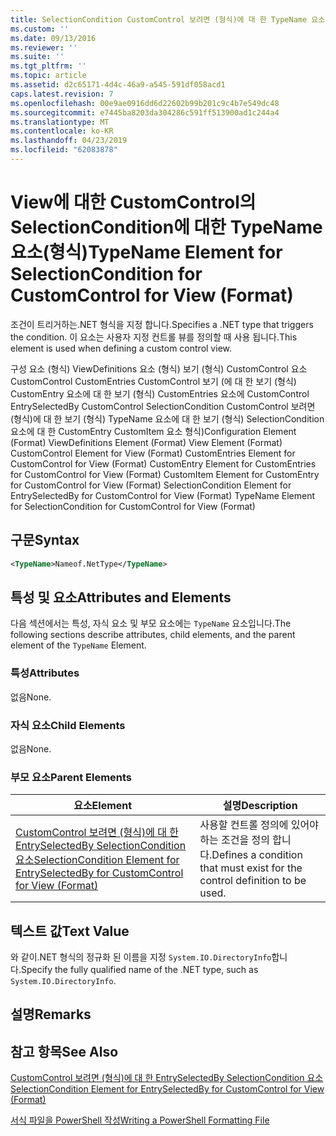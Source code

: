 ```yaml
---
title: SelectionCondition CustomControl 보려면 (형식)에 대 한 TypeName 요소 | Microsoft Docs
ms.custom: ''
ms.date: 09/13/2016
ms.reviewer: ''
ms.suite: ''
ms.tgt_pltfrm: ''
ms.topic: article
ms.assetid: d2c65171-4d4c-46a9-a545-591df058acd1
caps.latest.revision: 7
ms.openlocfilehash: 00e9ae0916dd6d22602b99b201c9c4b7e549dc48
ms.sourcegitcommit: e7445ba8203da304286c591ff513900ad1c244a4
ms.translationtype: MT
ms.contentlocale: ko-KR
ms.lasthandoff: 04/23/2019
ms.locfileid: "62083878"
---
```

# <a name="typename-element-for-selectioncondition-for-customcontrol-for-view--format"></a><span data-ttu-id="5c7e4-102">View에 대한 CustomControl의 SelectionCondition에 대한 TypeName 요소(형식)</span><span class="sxs-lookup"><span data-stu-id="5c7e4-102">TypeName Element for SelectionCondition for CustomControl for View  (Format)</span></span>

<span data-ttu-id="5c7e4-103">조건이 트리거하는.NET 형식을 지정 합니다.</span><span class="sxs-lookup"><span data-stu-id="5c7e4-103">Specifies a .NET type that triggers the condition.</span></span> <span data-ttu-id="5c7e4-104">이 요소는 사용자 지정 컨트롤 뷰를 정의할 때 사용 됩니다.</span><span class="sxs-lookup"><span data-stu-id="5c7e4-104">This element is used when defining a custom control view.</span></span>

<span data-ttu-id="5c7e4-105">구성 요소 (형식) ViewDefinitions 요소 (형식) 보기 (형식) CustomControl 요소 CustomControl CustomEntries CustomControl 보기 (에 대 한 보기 (형식) CustomEntry 요소에 대 한 보기 (형식) CustomEntries 요소에 CustomControl EntrySelectedBy CustomControl SelectionCondition CustomControl 보려면 (형식)에 대 한 보기 (형식) TypeName 요소에 대 한 보기 (형식) SelectionCondition 요소에 대 한 CustomEntry CustomItem 요소 형식)</span><span class="sxs-lookup"><span data-stu-id="5c7e4-105">Configuration Element (Format) ViewDefinitions Element (Format) View Element (Format) CustomControl Element for View (Format) CustomEntries Element for CustomControl for View (Format) CustomEntry Element for CustomEntries for CustomControl for View (Format) CustomItem Element for CustomEntry for CustomControl for View (Format) SelectionCondition Element for EntrySelectedBy for CustomControl for View (Format) TypeName Element for SelectionCondition for CustomControl for View  (Format)</span></span>

## <a name="syntax"></a><span data-ttu-id="5c7e4-106">구문</span><span class="sxs-lookup"><span data-stu-id="5c7e4-106">Syntax</span></span>

```xml
<TypeName>Nameof.NetType</TypeName>

```

## <a name="attributes-and-elements"></a><span data-ttu-id="5c7e4-107">특성 및 요소</span><span class="sxs-lookup"><span data-stu-id="5c7e4-107">Attributes and Elements</span></span>

<span data-ttu-id="5c7e4-108">다음 섹션에서는 특성, 자식 요소 및 부모 요소에는 `TypeName` 요소입니다.</span><span class="sxs-lookup"><span data-stu-id="5c7e4-108">The following sections describe attributes, child elements, and the parent element of the `TypeName` Element.</span></span>

### <a name="attributes"></a><span data-ttu-id="5c7e4-109">특성</span><span class="sxs-lookup"><span data-stu-id="5c7e4-109">Attributes</span></span>

<span data-ttu-id="5c7e4-110">없음</span><span class="sxs-lookup"><span data-stu-id="5c7e4-110">None.</span></span>

### <a name="child-elements"></a><span data-ttu-id="5c7e4-111">자식 요소</span><span class="sxs-lookup"><span data-stu-id="5c7e4-111">Child Elements</span></span>

<span data-ttu-id="5c7e4-112">없음</span><span class="sxs-lookup"><span data-stu-id="5c7e4-112">None.</span></span>

### <a name="parent-elements"></a><span data-ttu-id="5c7e4-113">부모 요소</span><span class="sxs-lookup"><span data-stu-id="5c7e4-113">Parent Elements</span></span>

|<span data-ttu-id="5c7e4-114">요소</span><span class="sxs-lookup"><span data-stu-id="5c7e4-114">Element</span></span>|<span data-ttu-id="5c7e4-115">설명</span><span class="sxs-lookup"><span data-stu-id="5c7e4-115">Description</span></span>|
|-------------|-----------------|
|[<span data-ttu-id="5c7e4-116">CustomControl 보려면 (형식)에 대 한 EntrySelectedBy SelectionCondition 요소</span><span class="sxs-lookup"><span data-stu-id="5c7e4-116">SelectionCondition Element for EntrySelectedBy for CustomControl for View (Format)</span></span>](./selectioncondition-element-for-entryselectedby-for-customcontrol-format.md)|<span data-ttu-id="5c7e4-117">사용할 컨트롤 정의에 있어야 하는 조건을 정의 합니다.</span><span class="sxs-lookup"><span data-stu-id="5c7e4-117">Defines a condition that must exist for the control definition to be used.</span></span>|

## <a name="text-value"></a><span data-ttu-id="5c7e4-118">텍스트 값</span><span class="sxs-lookup"><span data-stu-id="5c7e4-118">Text Value</span></span>

<span data-ttu-id="5c7e4-119">와 같이.NET 형식의 정규화 된 이름을 지정 `System.IO.DirectoryInfo`합니다.</span><span class="sxs-lookup"><span data-stu-id="5c7e4-119">Specify the fully qualified name of the .NET type, such as `System.IO.DirectoryInfo`.</span></span>

## <a name="remarks"></a><span data-ttu-id="5c7e4-120">설명</span><span class="sxs-lookup"><span data-stu-id="5c7e4-120">Remarks</span></span>

## <a name="see-also"></a><span data-ttu-id="5c7e4-121">참고 항목</span><span class="sxs-lookup"><span data-stu-id="5c7e4-121">See Also</span></span>

[<span data-ttu-id="5c7e4-122">CustomControl 보려면 (형식)에 대 한 EntrySelectedBy SelectionCondition 요소</span><span class="sxs-lookup"><span data-stu-id="5c7e4-122">SelectionCondition Element for EntrySelectedBy for CustomControl for View (Format)</span></span>](./selectioncondition-element-for-entryselectedby-for-customcontrol-format.md)

[<span data-ttu-id="5c7e4-123">서식 파일을 PowerShell 작성</span><span class="sxs-lookup"><span data-stu-id="5c7e4-123">Writing a PowerShell Formatting File</span></span>](./writing-a-powershell-formatting-file.md)
